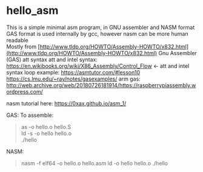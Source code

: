# hello_asm
This is a simple minimal asm program, in GNU assembler and NASM format
GAS format is used internally by gcc, however nasm can be more human readable  
Mostly from [http://www.tldp.org/HOWTO/Assembly-HOWTO/x832.html](http://www.tldp.org/HOWTO/Assembly-HOWTO/x832.html) 
Gnu Assembler (GAS) att syntax
att and intel syntax: https://en.wikibooks.org/wiki/X86_Assembly/Control_Flow <- att and intel syntax
loop example: https://asmtutor.com/#lesson10
https://cs.lmu.edu/~ray/notes/gasexamples/
arm gas: http://web.archive.org/web/20180726181914/https://raspberrypiassembly.wordpress.com/

nasm tutorial here: https://0xax.github.io/asm_1/



GAS:
To assemble:
> as -o hello.o hello.S  
> ld -s -o hello hello.o  
> ./hello  

NASM:
> nasm -f elf64 -o hello.o hello.asm
> ld -o hello hello.o
> ./hello



